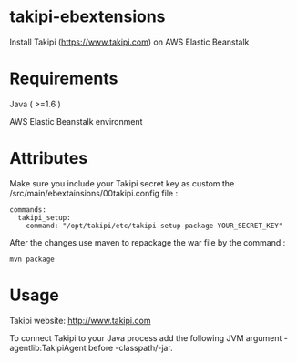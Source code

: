 # takipi-ebextensions
Install Takipi (https://www.takipi.com) on AWS Elastic Beanstalk 

Requirements
============
Java ( >=1.6 )

AWS Elastic Beanstalk environment

Attributes
==========
Make sure you include your Takipi secret key as custom the /src/main/ebextainsions/00takipi.config file :

```
commands:
  takipi_setup:
    command: "/opt/takipi/etc/takipi-setup-package YOUR_SECRET_KEY"
```

After the changes use maven to repackage the war file by the command :

``` mvn package ```

Usage
=====
Takipi website: http://www.takipi.com

To connect Takipi to your Java process add the following JVM argument -agentlib:TakipiAgent before -classpath/-jar.
